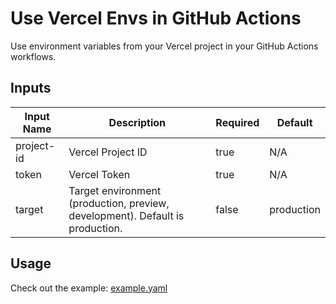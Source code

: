 # Use Vercel Envs in GitHub Actions

Use environment variables from your Vercel project in your GitHub Actions workflows.

## Inputs

| Input Name | Description                                                                   | Required | Default    |
|------------|-------------------------------------------------------------------------------|----------|------------|
| project-id | Vercel Project ID                                                             | true     | N/A        |
| token      | Vercel Token                                                                  | true     | N/A        |
| target     | Target environment (production, preview, development). Default is production. | false    | production |

## Usage

Check out the example:
[example.yaml](https://github.com/shunueda/vercel-env/blob/main/.github/workflows/example.yaml)